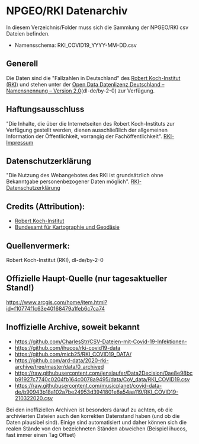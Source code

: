 # NPGEO/RKI Datenarchiv
In diesem Verzeichnis/Folder muss sich die Sammlung der NPGEO/RKI csv Dateien befinden.
* Namensschema: RKI_COVID19_YYYY-MM-DD.csv

## Generell
Die Daten sind die "Fallzahlen in Deutschland" des [Robert Koch-Institut (RKI)](https://www.rki.de/DE/Content/InfAZ/N/Neuartiges_Coronavirus/Fallzahlen.html) und stehen unter der [Open Data Datenlizenz Deutschland – Namensnennung – Version 2.0](https://www.govdata.de/dl-de/by-2-0)(dl-de/by-2-0) zur Verfügung.

## Haftungsausschluss
"Die Inhalte, die über die Internetseiten des Robert Koch-Instituts zur Verfügung gestellt werden, dienen ausschließlich der allgemeinen Information der Öffentlichkeit, vorrangig der Fachöffentlichkeit".
[RKI-Impressum](https://www.rki.de/DE/Service/Impressum/impressum_node.html)

## Datenschutzerklärung
"Die Nutzung des Webangebotes des RKI ist grundsätzlich ohne Bekanntgabe personenbezogener Daten möglich". [RKI-Datenschutzerklärung](https://www.rki.de/DE/Service/Datenschutz/datenschutzerklaerung_node.html)

## Credits (Attribution): 
* [Robert Koch-Institut](https://www.rki.de/DE/Home/homepage_node.html)
* [Bundesamt für Kartographie und Geodäsie](https://www.bkg.bund.de/DE/Home/home.html)

## Quellenvermerk:
Robert Koch-Institut (RKI), dl-de/by-2-0

## Offizielle Haupt-Quelle (nur tagesaktueller Stand!)
https://www.arcgis.com/home/item.html?id=f10774f1c63e40168479a1feb6c7ca74

## Inoffizielle Archive, soweit bekannt
* https://github.com/CharlesStr/CSV-Dateien-mit-Covid-19-Infektionen-
* https://github.com/ihucos/rki-covid19-data
* https://github.com/micb25/RKI_COVID19_DATA/
* https://github.com/ard-data/2020-rki-archive/tree/master/data/0_archived
* https://raw.githubusercontent.com/jenslaufer/Data2Decision/0ae8e98bcb91927c7740c0204fb164c0078a9495/data/CoV_data/RKI_COVID19.csv
* https://raw.githubusercontent.com/musicplanet/covid-data-de/b90943b18a102a7be24953d3941801e8a54aa119/RKI_COVID19-210322020.csv

Bei den inoffiziellen Archiven ist besonders darauf zu achten, ob die archivierten Dateien auch den korrekten Datenstand haben (und ob die Daten plausibel sind).
Einige sind automatisiert und daher können sich die realen Stände von den bezeichneten Ständen abweichen (Beispiel ihucos, fast immer einen Tag Offset)
